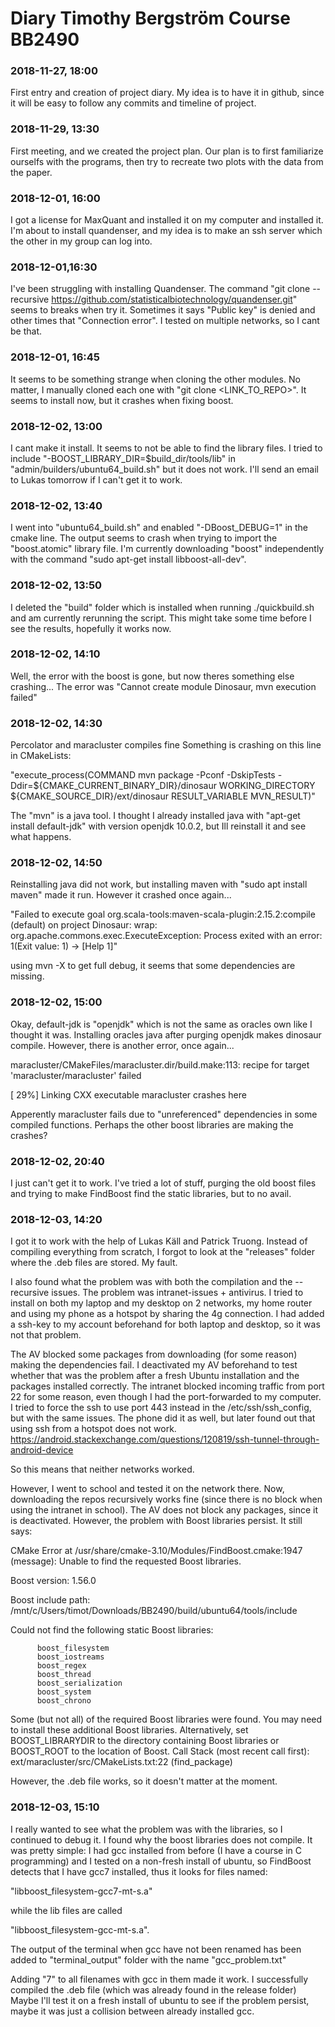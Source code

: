 # Diary Timothy Bergström Course BB2490

### 2018-11-27, 18:00

First entry and creation of project diary. My idea is to have it in github,
since it will be easy to follow any commits and timeline of project.

### 2018-11-29, 13:30

First meeting, and we created the project plan. Our plan is to first familiarize ourselfs with the programs, then try to recreate two plots with the data from the paper.


### 2018-12-01, 16:00

I got a license for MaxQuant and installed it on my computer and installed it.
I'm about to install quandenser, and my idea is to make an ssh server which the other in my group can log into.


### 2018-12-01,16:30

I've been struggling with installing Quandenser. The command "git clone --recursive https://github.com/statisticalbiotechnology/quandenser.git" seems to breaks when try it.
Sometimes it says "Public key" is denied and other times that "Connection error". I tested on multiple networks, so I cant be that.


### 2018-12-01, 16:45

It seems to be something strange when cloning the other modules. No matter, I manually cloned each one with "git clone <LINK_TO_REPO>".
It seems to install now, but it crashes when fixing boost.


### 2018-12-02, 13:00

I cant make it install. It seems to not be able to find the library files. I tried to include "-BOOST_LIBRARY_DIR=$build_dir/tools/lib" in "admin/builders/ubuntu64_build.sh" but it does not work.
I'll send an email to Lukas tomorrow if I can't get it to work.


### 2018-12-02, 13:40

I went into "ubuntu64_build.sh" and enabled "-DBoost_DEBUG=1" in the cmake line. The output seems to crash when trying to import the "boost.atomic" library file.
I'm currently downloading "boost" independently with the command "sudo apt-get install libboost-all-dev". 


### 2018-12-02, 13:50

I deleted the "build" folder which is installed when running ./quickbuild.sh and am currently rerunning the script.
This might take some time before I see the results, hopefully it works now.


### 2018-12-02, 14:10

Well, the error with the boost is gone, but now theres something else crashing...
The error was "Cannot create module Dinosaur, mvn execution failed"


### 2018-12-02, 14:30

Percolator and maracluster compiles fine
Something is crashing on this line in CMakeLists:

"execute_process(COMMAND mvn package -Pconf -DskipTests -Ddir=${CMAKE_CURRENT_BINARY_DIR}/dinosaur WORKING_DIRECTORY ${CMAKE_SOURCE_DIR}/ext/dinosaur RESULT_VARIABLE MVN_RESULT)"

The "mvn" is a java tool. I thought I already installed java with "apt-get install default-jdk" with version openjdk 10.0.2, but Ill reinstall it and see what happens.


### 2018-12-02, 14:50

Reinstalling java did not work, but installing maven with "sudo apt install maven" made it run. However it crashed once again...

"Failed to execute goal org.scala-tools:maven-scala-plugin:2.15.2:compile (default) on project Dinosaur: wrap: org.apache.commons.exec.ExecuteException: Process exited with an error: 1(Exit value: 1) -> [Help 1]"

using mvn -X to get full debug, it seems that some dependencies are missing.


### 2018-12-02, 15:00

Okay, default-jdk is "openjdk" which is not the same as oracles own like I thought it was. Installing oracles java after purging openjdk makes dinosaur compile. However, there is another error, once again...

maracluster/CMakeFiles/maracluster.dir/build.make:113: recipe for target 'maracluster/maracluster' failed

[ 29%] Linking CXX executable maracluster crashes here

Apperently maracluster fails due to "unreferenced" dependencies in some compiled functions. Perhaps the other boost libraries are making the crashes?


### 2018-12-02, 20:40

I just can't get it to work. I've tried a lot of stuff, purging the old boost files and trying to make FindBoost find the static libraries, but to no avail.


### 2018-12-03, 14:20

I got it to work with the help of Lukas Käll and Patrick Truong. Instead of compiling everything from scratch, I forgot to look at the "releases" folder where the .deb files are stored. My fault.

I also found what the problem was with both the compilation and the --recursive issues. The problem was intranet-issues + antivirus. I tried to install on both my laptop and my desktop on 2 networks, my home router and using my phone as a hotspot by sharing the 4g connection.
I had added a ssh-key to my account beforehand for both laptop and desktop, so it was not that problem.

The AV blocked some packages from downloading (for some reason) making the dependencies fail. I deactivated my AV beforehand to test whether that was the problem after a fresh Ubuntu installation and the packages installed correctly.
The intranet blocked incoming traffic from port 22 for some reason, even though I had the port-forwarded to my computer. I tried to force the ssh to use port 443 instead in the /etc/ssh/ssh_config, but with the same issues.
The phone did it as well, but later found out that using ssh from a hotspot does not work. https://android.stackexchange.com/questions/120819/ssh-tunnel-through-android-device

So this means that neither networks worked.

However, I went to school and tested it on the network there. Now, downloading the repos recursively works fine (since there is no block when using the intranet in school). The AV does not block any packages, since it is deactivated.
However, the problem with Boost libraries persist. It still says:

CMake Error at /usr/share/cmake-3.10/Modules/FindBoost.cmake:1947 (message):
  Unable to find the requested Boost libraries.

  Boost version: 1.56.0

  Boost include path:
  /mnt/c/Users/timot/Downloads/BB2490/build/ubuntu64/tools/include

  Could not find the following static Boost libraries:

          boost_filesystem
          boost_iostreams
          boost_regex
          boost_thread
          boost_serialization
          boost_system
          boost_chrono

  Some (but not all) of the required Boost libraries were found.  You may
  need to install these additional Boost libraries.  Alternatively, set
  BOOST_LIBRARYDIR to the directory containing Boost libraries or BOOST_ROOT
  to the location of Boost.
Call Stack (most recent call first):
  ext/maracluster/src/CMakeLists.txt:22 (find_package)
  
  
However, the .deb file works, so it doesn't matter at the moment.


### 2018-12-03, 15:10

I really wanted to see what the problem was with the libraries, so I continued to debug it.
I found why the boost libraries does not compile. It was pretty simple:
I had gcc installed from before (I have a course in C programming) and I tested on a non-fresh install of ubuntu, 
so FindBoost detects that I have gcc7 installed, thus it looks for files named:

"libboost_filesystem-gcc7-mt-s.a"

while the lib files are called 

"libboost_filesystem-gcc-mt-s.a".

The output of the terminal when gcc have not been renamed has been added to "terminal_output" folder with the name "gcc_problem.txt"

Adding "7" to all filenames with gcc in them made it work. I successfully compiled the .deb file (which was already found in the release folder)
Maybe I'll test it on a fresh install of ubuntu to see if the problem persist, maybe it was just a collision between already installed gcc.

